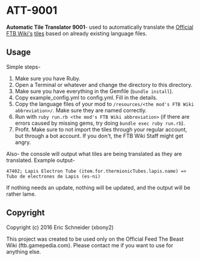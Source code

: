 # ATT-9001

**Automatic Tile Translator 9001**- used to automatically translate the [Official FTB Wiki's](https://ftb.gamepedia.com/FTB_Wiki) [tiles](https://ftb.gamepedia.com/Special:TileList) based on already existing language files.

## Usage
Simple steps-

1. Make sure you have Ruby.
2. Open a Terminal or whatever and change the directory to this directory.
3. Make sure you have everything in the Gemfile (`bundle install`).
4. Copy example_config.yml to config.yml. Fill in the details.
5. Copy the language files of your mod to `/resources/<the mod's FTB Wiki abbreviation>/`. Make sure they are named correctly.
6. Run with `ruby run.rb <the mod's FTB Wiki abbreviation>` (if there are errors caused by missing gems, try doing `bundle exec ruby run.rb`).
7. Profit. Make sure to not import the tiles through your regular account, but through a bot account. If you don't, the FTB Wiki Staff might get angry.

Also- the console will output what tiles are being translated as they are translated. Example output-
```
47402; Lapis Electron Tube (item.for.thermionicTubes.lapis.name) => Tubo de electrones de Lapis (es-ni)
```

If nothing needs an update, nothing will be updated, and the output will be rather lame.

## Copyright
Copyright (c) 2016 Eric Schneider (xbony2)

This project was created to be used only on the Official Feed The Beast Wiki (ftb.gamepedia.com). Please contact me if you want to use for anything else.

